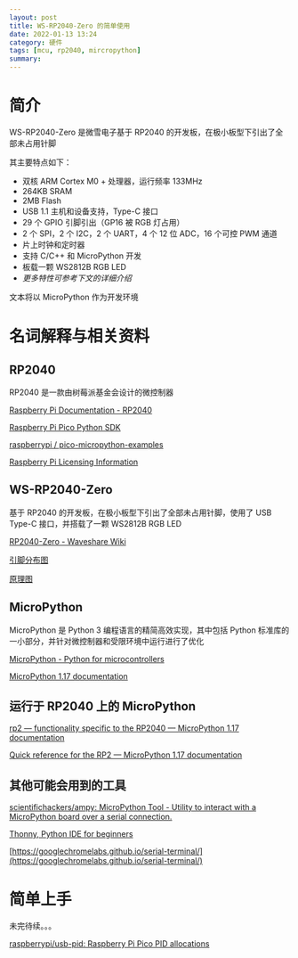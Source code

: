 ```yaml
---
layout: post
title: WS-RP2040-Zero 的简单使用
date: 2022-01-13 13:24
category: 硬件
tags: [mcu, rp2040, mircropython]
summary: 
---
```


<!-- more -->

# 简介

WS-RP2040-Zero 是微雪电子基于 RP2040 的开发板，在极小板型下引出了全部未占用针脚

其主要特点如下：
- 双核 ARM Cortex M0 + 处理器，运行频率 133MHz
- 264KB SRAM
- 2MB Flash
- USB 1.1 主机和设备支持，Type-C 接口
- 29 个 GPIO 引脚引出（GP16 被 RGB 灯占用）
- 2 个 SPI，2 个 I2C，2 个 UART，4 个 12 位 ADC，16 个可控 PWM 通道
- 片上时钟和定时器
- 支持 C/C++ 和 MicroPython 开发
- 板载一颗 WS2812B RGB LED
- *更多特性可参考下文的详细介绍*

文本将以 MicroPython 作为开发环境

# 名词解释与相关资料

## RP2040

RP2040 是一款由树莓派基金会设计的微控制器

[Raspberry Pi Documentation - RP2040](https://www.raspberrypi.com/documentation/microcontrollers/rp2040.html)

[Raspberry Pi Pico Python SDK](https://datasheets.raspberrypi.com/pico/raspberry-pi-pico-python-sdk.pdf)

[raspberrypi / pico-micropython-examples](https://github.com/raspberrypi/pico-micropython-examples)

[Raspberry Pi Licensing Information](https://datasheets.raspberrypi.com/licence.html)

## WS-RP2040-Zero

基于 RP2040 的开发板，在极小板型下引出了全部未占用针脚，使用了 USB Type-C 接口，并搭载了一颗 WS2812B RGB LED

[RP2040-Zero - Waveshare Wiki](https://www.waveshare.net/wiki/RP2040-Zero)

[引脚分布图](/assets/2022/引脚分布-RP2040-Zero-2.jpg)

[原理图](https://www.waveshare.net/w/upload/4/4c/RP2040_Zero.pdf)

## MicroPython

MicroPython 是 Python 3 编程语言的精简高效实现，其中包括 Python 标准库的一小部分，并针对微控制器和受限环境中运行进行了优化

[MicroPython - Python for microcontrollers](https://micropython.org/)

[MicroPython 1.17 documentation](https://docs.micropython.org/en/latest/)

## 运行于 RP2040 上的 MicroPython

[rp2 — functionality specific to the RP2040 — MicroPython 1.17 documentation](https://docs.micropython.org/en/latest/library/rp2.html)

[Quick reference for the RP2 — MicroPython 1.17 documentation](https://docs.micropython.org/en/latest/rp2/quickref.html)

## 其他可能会用到的工具

[scientifichackers/ampy: MicroPython Tool - Utility to interact with a MicroPython board over a serial connection.](https://github.com/scientifichackers/ampy)

[Thonny, Python IDE for beginners](https://thonny.org/)

[https://googlechromelabs.github.io/serial-terminal/](https://googlechromelabs.github.io/serial-terminal/)


# 简单上手

未完待续。。。


[raspberrypi/usb-pid: Raspberry Pi Pico PID allocations](https://github.com/raspberrypi/usb-pid)